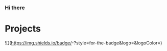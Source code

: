 ### Hi there 


# Projects

![<Badge Name>](https://img.shields.io/badge/<Badge Text>-<Background Color>?style=for-the-badge&logo=<Icon Name>&logoColor=<Logo Color>)
